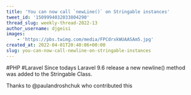 ```yaml
---
title: 'You can now call `newLine()` on Stringable instances'
tweet_id: '1509994032033804290'
thread_slug: weekly-thread-2022-13
author_username: djgeisi
images:
    - 'https://pbs.twimg.com/media/FPCdrxkWUAASAm5.jpg'
created_at: 2022-04-01T20:40:06+00:00
slug: you-can-now-call-newline-on-stringable-instances
---
```

#PHP #Laravel
Since todays Laravel 9.6 release a new newline() method was added to the Stringable Class.

Thanks to @paulandroshchuk who contributed this